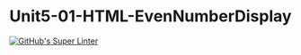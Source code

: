 # Unit5-01-HTML-EvenNumberDisplay
[![GitHub's Super Linter](https://github.com/ICS20-Programming-Angelo-Pintilie/Unit5-01-HTML-EvenNumberDisplay/workflows/GitHub's%20Super%20Linter/badge.svg)](https://github.com/ICS20-Programming-Angelo-Pintilie/Unit5-01-HTML-EvenNumberDisplay/actions)